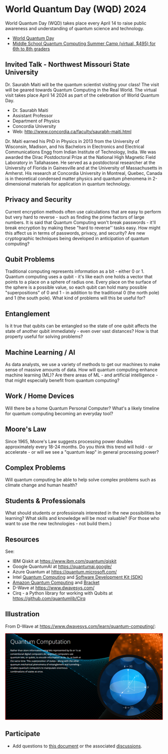 # World Quantum Day (WQD) 2024

World Quantum Day (WQD) takes place every April 14 to raise public awareness and understanding of quantum science and technology. 

- [World Quantum Day](https://worldquantumday.org/)
- [Middle School Quantum Computing Summer Camp (virtual, $495) for 6th to 8th graders](https://www.qubitbyqubit.org/middle-school-camp)

## Invited Talk - Northwest Missouri State University

Dr. Saurabh Maiti will be the quantum scientist visiting your class! 
The visit will be geared towards Quantum Computing in the Real World. 
The virtual visit takes place April 14 2024 as part of the celebration of World Quantum Day. 

- Dr. Saurabh Maiti
- Assistant Professor
- Department of Physics
- Concordia University
- Web: <http://www.concordia.ca/faculty/saurabh-maiti.html>

Dr. Maiti earned his PhD in Physics in 2013 from the University of Wisconsin, Madison, and 
his Bachelors in Electronics and Electrical Communications Engg from Indian Institute of Technology, India.
We was awarded the Dirac Postdoctoral Prize at the National High Magnetic Field Laboratory in Tallahassee.
He served as a postdoctoral researcher at the University of Florida in Gainesville and at the University of Massachusetts in Amherst.
His research at Concordia University in Montreal, Quebec, Canada is in theoretical condensed matter physics and quantum phenomena in 2-dimensional materials for application in quantum technology.

## Privacy and Security

Current encryption methods often use calculations that are easy to perform but very hard to reverse - such as finding the prime factors of large numbers. It is said that Quantum Computing won't break passwords - it'll break encryption by making these "hard to reverse'' tasks easy. How might this affect us in terms of passwords, privacy, and security? Are new cryptographic techniques being developed in anticipation of quantum computing?

## Qubit Problems

Traditional computing represents information as a bit - either 0 or 1. Quantum computing uses a qubit - it's like each one holds a vector that points to a place on a sphere of radius one. Every place on the surface of the sphere is a possible value, so each qubit can hold many possible "superpositions" of 0 and 1 - in addition to the traditional 0 (the north pole) and 1 (the south pole). What kind of problems will this be useful for? 

## Entanglement

Is it true that qubits can be entangled so the state of one qubit affects the state of another qubit immediately - even over vast distances? How is that property useful for solving problems? 

## Machine Learning / AI

As data analysts, we use a variety of methods to get our machines to make sense of massive amounts of data. How will quantum computing enhance machine learning (ML)? Are there areas of ML - and artificial intelligence - that might especially benefit from quantum computing?

## Work / Home Devices

Will there be a home Quantum Personal Computer?  What's a likely timeline for quantum computing becoming an everyday tool?

## Moore's Law

Since 1965, Moore's Law suggests processing power doubles approximately every 18-24 months. Do you think this trend will hold - or accelerate - or will we see a "quantum leap" in general processing power?

## Complex Problems

Will quantum computing be able to help solve complex problems such as climate change and human health?

## Students & Professionals

What should students or professionals interested in the new possibilities be learning? What skills and knowledge will be most valuable? (For those who want to use the new technologies - not build them.)

## Resources

See:

- IBM Qiskit at <https://www.ibm.com/quantum/qiskit>
- Google QuantumAI at <https://quantumai.google/>
- Azure Quantum at <https://quantum.microsoft.com/>
- Intel [Quantum Computing](https://www.intel.com/content/www/us/en/research/quantum-computing.html) and [Software Development Kit (SDK)](https://www.intel.com/content/www/us/en/developer/tools/quantum-sdk/overview.html)
- [Amazon Quantum Computing](https://aws.amazon.com/what-is/quantum-computing/) and [Bracket](https://aws.amazon.com/braket/)
- D-Wave at <https://www.dwavesys.com/>
- Cirq - a Python library for working with Qubits at <https://github.com/quantumlib/Cirq>

## Illustration

From D-Wave at <https://www.dwavesys.com/learn/quantum-computing/>:

![D-Wave Quantum Computation](images/DWave-QuantumComputation.png)

## Participate

- Add questions to [this document](https://github.com/denisecase/world-quantum-day-2024) or the associated [discussions](https://github.com/denisecase/world-quantum-day-2024/discussions). 
